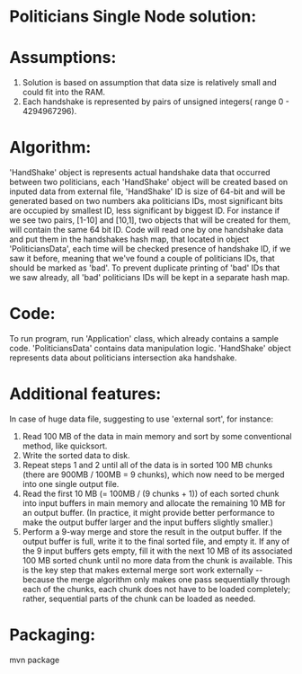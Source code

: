 Politicians Single Node solution:
=================================

Assumptions:
============
1. Solution is based on assumption that data size is relatively small and could fit into the RAM.
2. Each handshake is represented by pairs of unsigned integers( range 0 - 4294967296).


Algorithm:
===========

'HandShake' object is represents actual handshake data that occurred between two politicians, 
each 'HandShake' object will be created based on inputed data from external file, 
'HandShake' ID is size of 64-bit and will be generated based on two numbers aka politicians IDs, most significant bits are
occupied by smallest ID, less significant by biggest ID. For instance if we see two pairs, [1-10] and [10,1], two objects that 
will be created for them, will contain the same 64 bit ID. 
Code will read one by one handshake data and put them in the handshakes hash map, that located in object 'PoliticiansData',
each time will be checked presence of handshake ID, if we saw it before, meaning that we've found a couple of politicians IDs,
that should be marked as 'bad'. To prevent duplicate printing of 'bad' IDs that we saw already, all 'bad' politicians IDs will
be kept in a separate hash map.

Code:
=====

To run program, run 'Application' class, which already contains a sample code. 'PoliticiansData' contains data manipulation logic.
'HandShake' object represents data about politicians intersection aka handshake.


Additional features:
====================

In case of huge data file, suggesting to use 'external sort', for instance:

1. Read 100 MB of the data in main memory and sort by some conventional method, like quicksort.
2. Write the sorted data to disk.
3. Repeat steps 1 and 2 until all of the data is in sorted 100 MB chunks (there are 900MB / 100MB = 9 chunks), which now need to be merged into one single output file.
4. Read the first 10 MB (= 100MB / (9 chunks + 1)) of each sorted chunk into input buffers in main memory and allocate the remaining 10 MB for an output buffer. (In practice, it might provide better performance to make the output buffer larger and the input buffers slightly smaller.)
5. Perform a 9-way merge and store the result in the output buffer. If the output buffer is full, write it to the final sorted file, and empty it. If any of the 9 input buffers gets empty, fill it with the next 10 MB of its associated 100 MB sorted chunk until no more data from the chunk is available. This is the key step that makes external merge sort work externally -- because the merge algorithm only makes one pass sequentially through each of the chunks, each chunk does not have to be loaded completely; rather, sequential parts of the chunk can be loaded as needed.


Packaging:
==========

mvn package